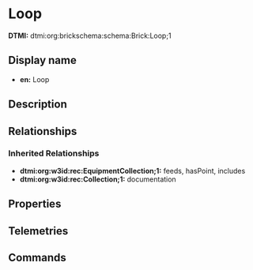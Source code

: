 # Loop
**DTMI:** dtmi:org:brickschema:schema:Brick:Loop;1
## Display name
- **en:** Loop
## Description
## Relationships
### Inherited Relationships
* **dtmi:org:w3id:rec:EquipmentCollection;1:** feeds, hasPoint, includes
* **dtmi:org:w3id:rec:Collection;1:** documentation
## Properties
## Telemetries
## Commands
